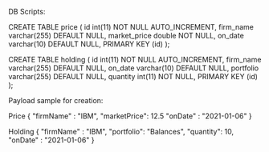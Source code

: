 DB Scripts:

 CREATE TABLE price (
 id int(11) NOT NULL AUTO_INCREMENT,
 firm_name varchar(255) DEFAULT NULL,
 market_price double NOT NULL,
 on_date varchar(10) DEFAULT NULL,
  PRIMARY KEY (id)
);



 CREATE TABLE holding (
 id int(11) NOT NULL AUTO_INCREMENT,
 firm_name varchar(255) DEFAULT NULL,
 on_date varchar(10) DEFAULT NULL,
 portfolio varchar(255) DEFAULT NULL,
 quantity int(11) NOT NULL,
  PRIMARY KEY (id)
);


Payload sample for creation: 	

Price
{
    "firmName" : "IBM",
    "marketPrice": 12.5
    "onDate" : "2021-01-06"
}



Holding
{
    "firmName" : "IBM",
    "portfolio": "Balances",
    "quantity": 10, 
    "onDate" : "2021-01-06"
}

